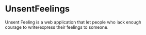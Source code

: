 # UnsentFeelings
Unsent Feeling is a web application that let people who lack enough courage to write/express their feelings to someone.
